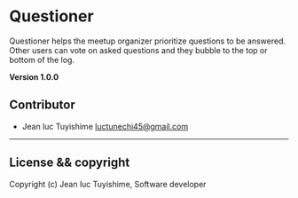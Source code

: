 # Questioner
Questioner​​ helps the meetup organizer prioritize questions to be answered. Other users can vote on asked questions and they bubble to the top or bottom of the log.

**Version 1.0.0**

## Contributor
- Jean luc Tuyishime <luctunechi45@gmail.com>

---

## License && copyright
Copyright (c) Jean luc Tuyishime, Software developer
